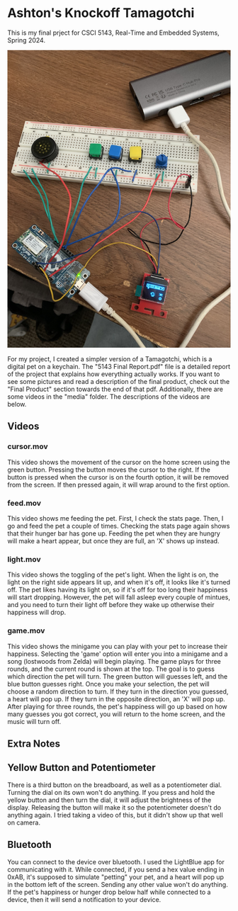 # Ashton's Knockoff Tamagotchi

This is my final prject for CSCI 5143, Real-Time and Embedded Systems, Spring 2024.

![Picture of Project](media/overview.jpeg?raw=true "Picture of the Project")


For my project, I created a simpler version of a Tamagotchi, which is a digital pet on a keychain. The "5143 Final Report.pdf" file is a detailed report of the project that explains how everything actually works. If you want to see some pictures and read a description of the final product, check out the "Final Product" section towards the end of that pdf. Additionally, there are some videos in the "media" folder. The descriptions of the videos are below.

## Videos
### cursor.mov
This video shows the movement of the cursor on the home screen using the green button. Pressing the button moves the cursor to the right. If the button is pressed when the cursor is on the fourth option, it will be removed from the screen. If then pressed again, it will wrap around to the first option.

### feed.mov
This video shows me feeding the pet. First, I check the stats page. Then, I go and feed the pet a couple of times. Checking the stats page again shows that their hunger bar has gone up. Feeding the pet when they are hungry will make a heart appear, but once they are full, an 'X' shows up instead.

### light.mov
This video shows the toggling of the pet's light. When the light is on, the light on the right side appears lit up, and when it's off, it looks like it's turned off. The pet likes having its light on, so if it's off for too long their happiness will start dropping. However, the pet will fall asleep every couple of mintues, and you need to turn their light off before they wake up otherwise their happiness will drop. 

### game.mov
This video shows the minigame you can play with your pet to increase their happiness. Selecting the 'game' option will enter you into a minigame and a song (lostwoods from Zelda) will begin playing. The game plays for three rounds, and the current round is shown at the top. The goal is to guess which direction the pet will turn. The green button will guesses left, and the blue button guesses right. Once you make your selection, the pet will choose a random direction to turn. If they turn in the direction you guessed, a heart will pop up. If they turn in the opposite direction, an 'X' will pop up. After playing for three rounds, the pet's happiness will go up based on how many guesses you got correct, you will return to the home screen, and the music will turn off.


## Extra Notes
## Yellow Button and Potentiometer
There is a third button on the breadboard, as well as a potentiometer dial. Turning the dial on its own won't do anything. If you press and hold the yellow button and then turn the dial, it will adjust the brightness of the display. Releasing the button will make it so the potentiometer doesn't do anything again. I tried taking a video of this, but it didn't show up that well on camera. 

## Bluetooth
You can connect to the device over bluetooth. I used the LightBlue app for communicating with it. While connected, if you send a hex value ending in 0xAB, it's supposed to simulate "petting" your pet, and a heart will pop up in the bottom left of the screen. Sending any other value won't do anything. If the pet's happiness or hunger drop below half while connected to a device, then it will send a notification to your device. 



